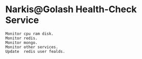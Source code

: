 # Narkis@Golash Health-Check Service
```
Monitor cpu ram disk.
Monitor redis.
Monitor mongo.
Monitor other services.
Update  redis user fealds.
```